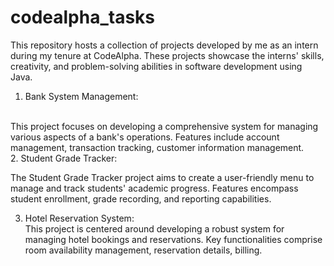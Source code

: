 # codealpha_tasks
This repository hosts a collection of projects developed by me as an intern during my tenure at CodeAlpha. These projects showcase the interns' skills, creativity, and problem-solving abilities in software development using Java.<br>
1. Bank System Management:
<br>
This project focuses on developing a comprehensive system for managing various aspects of a bank's operations.
Features include account management, transaction tracking, customer information management.
<br>
2. Student Grade Tracker:<br>

The Student Grade Tracker project aims to create a user-friendly menu to manage and track students' academic progress.
Features encompass student enrollment, grade recording, and reporting capabilities.<br>

3. Hotel Reservation System:<br>
This project is centered around developing a robust system for managing hotel bookings and reservations.
Key functionalities comprise room availability management, reservation details, billing.